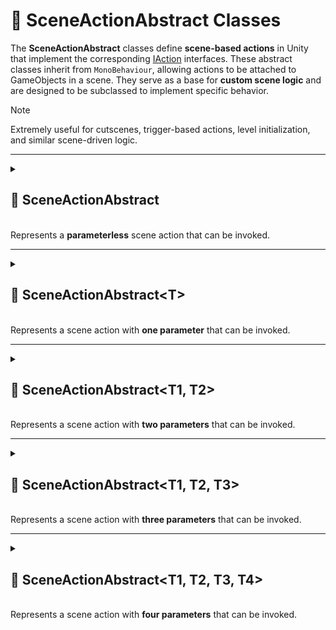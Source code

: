 # 🧩 SceneActionAbstract Classes

The **SceneActionAbstract** classes define **scene-based actions** in Unity that implement the corresponding [IAction](IAction.md) interfaces.
These abstract classes inherit from `MonoBehaviour`, allowing actions to be attached to GameObjects in a scene.
They serve as a base for **custom scene logic** and are designed to be subclassed to implement specific behavior.

> [!NOTE]
> Extremely useful for cutscenes, trigger-based actions, level initialization, and similar scene-driven logic.

---

<details>
  <summary>
    <h2>🧩 SceneActionAbstract</h2>
    <br> Represents a <b>parameterless</b> scene action that can be invoked.
  </summary>

<br>

```csharp
public abstract class SceneActionAbstract : MonoBehaviour, IAction
```
- **Description:** Represents a **parameterless scene action**.
- **Usage:** Attach to a GameObject and implement `Invoke()` to define custom behavior.

### Method

#### `Invoke()`
```csharp
public abstract void Invoke();
```
- **Description:** Executes the action logic.
- **Note:** Must be implemented in derived classes.

### 🗂 Example of Usage

This example demonstrates how to create a simple action based on `SceneActionAbstract` and run it from a `GameStartup` script in Unity.

#### 1. Create a custom action
Here we implement a simple action that prints `Hello World!` when invoked:

```csharp
public sealed class HelloWorldAction : SceneActionAbstract
{
    public override void Invoke() => Debug.Log("Hello World!");
}
```

#### 2. Create the `GameStartup` script
This script will call the action on game start:
```csharp
public sealed class GameStartup : MonoBehaviour
{
    [SerializeField]
    private SceneActionAbstract _action;

    private void Start()
    {
        _action.Invoke();
    }
}
```

#### 3. Assign the action in the Unity Inspector
- Attach the `GameStartup` script to a GameObject in your scene.
- Drag and drop the `HelloWorldAction` component into the `action` parameter in the Inspector.

#### 4. Run the scene
When you start the game, the action is triggered and **"Hello World!"** is printed to the console.

</details>

---

<details>
  <summary>
    <h2>🧩 SceneActionAbstract&lt;T&gt;</h2>
    <br> Represents a scene action with <b>one parameter</b> that can be invoked.
  </summary>

<br>

```csharp
public abstract class SceneActionAbstract<T> : MonoBehaviour, IAction<T>
```
- **Type parameter:** `T` — the input argument type.

### Method

#### `Invoke(T arg)`
```csharp
public abstract void Invoke(T arg);
```
- **Description:** Executes the action logic with the provided argument.

### 🗂 Example of Usage
This example shows how to use `SceneActionAbstract<T>` to create an action that destroys objects when they enter a trigger.

#### 1. Create `DestroyGameObjectAction`
This action takes a `GameObject` and destroys it:

```csharp
public sealed class DestroyGameObjectAction : SceneActionAbstract<GameObject>
{
    public override void Invoke(GameObject go) => GameObject.Destroy(go);
}
```

#### 2. Create `ActionTrigger`
This script invokes the action whenever another object enters the trigger collider:

```csharp
public sealed class ActionTrigger : MonoBehaviour
{
    [SerializeField]
    private SceneActionAbstract<GameObject> _action;

    private void OnTriggerEnter(Collider collider)
    {
        _action.Invoke(collider.gameObject);
    }
}
```

#### 3. Run the scene
Enter **Play Mode** in Unity and any objects that collide with the trigger will be **destroyed automatically**.

</details>

---

<details>
  <summary>
    <h2>🧩 SceneActionAbstract&lt;T1, T2&gt;</h2>
    <br> Represents a scene action with <b>two parameters</b> that can be invoked.
  </summary>

<br>

```csharp
public abstract class SceneActionAbstract<T1, T2> : MonoBehaviour, IAction<T1, T2>
```
- **Type parameters:**
  - `T1` — the first argument
  - `T2` — the second argument

### Method

#### `Invoke(T1 arg1, T2 arg2)`
```csharp
public abstract void Invoke(T1 arg1, T2 arg2);
```
- **Description:** Executes the action logic with the provided arguments.

### 🗂 Example of Usage
This example shows how to use `SceneActionAbstract<T1, T2>` to apply damage to a character.

#### 1. Create `DealDamageAction`
This action takes a **character** and a **damage value**, then applies the damage:

```csharp
public sealed class DealDamageAction : SceneActionAbstract<Character, int>
{
    public override void Invoke(Character character, int damage)
        => character.TakeDamage(damage);
}
```

#### 2. Usage in Gameplay
- Attach the `DealDamageAction` to a GameObject.
- Call `Invoke(targetCharacter, damageAmount)` when you want to apply damage (for example, when an enemy attacks or the player steps into a trap).

#### 3. Result
The specified character’s `TakeDamage` method will be executed, reducing its health.

</details>

---

<details>
  <summary>
    <h2>🧩 SceneActionAbstract&lt;T1, T2, T3&gt;</h2>
    <br> Represents a scene action with <b>three parameters</b> that can be invoked.
  </summary>

<br>

```csharp
public abstract class SceneActionAbstract<T1, T2, T3> : MonoBehaviour, IAction<T1, T2, T3>
```
- **Description:** Represents a scene action with **three parameters**.
- **Type parameters:**
  - `T1` — the first argument
  - `T2` — the second argument
  - `T3` — the third argument

### Method

#### `Invoke(T1 arg1, T2 arg2, T3 arg3)`
```csharp
public abstract void Invoke(T1 arg1, T2 arg2, T3 arg3);
```
- **Description:** Executes the action logic with the provided arguments.

### 🗂 Example of Usage

This example shows how to use `SceneActionAbstract<T1, T2, T3>` with multiple parameters to transfer resources between two `Storage` components.

#### 1. Create `MoveResourcesAction`
This action takes a **source storage**, a **destination storage**, and an **amount** of resources to move:

```csharp
public sealed class MoveResourcesAction : SceneActionAbstract<Storage, Storage, int>
{
    public override void Invoke(Storage source, Storage destination, int amount)
    {
        source.SpendResources(amount);
        destination.EarnResources(amount);
    }
}
```

#### 2. Usage in Gameplay
- Attach the `MoveResourcesAction` to a GameObject.
- Call `Invoke(source, destination, amount)` when you want to transfer resources.

For example, when a player collects items or trades between inventories, the resources will be deducted from one storage and added to another.

</details>

---

<details>
  <summary>
    <h2>🧩 SceneActionAbstract&lt;T1, T2, T3, T4&gt;</h2>
    <br> Represents a scene action with <b>four parameters</b> that can be invoked.
  </summary>

<br>

```csharp
public abstract class SceneActionAbstract<T1, T2, T3, T4> : MonoBehaviour, IAction<T1, T2, T3, T4>
```
- **Description:** Represents a scene action with **four parameters**.
- **Type parameters:**
  - `T1` — the first argument
  - `T2` — the second argument
  - `T3` — the third argument
  - `T4` — the fourth argument

### Method

#### `Invoke(T1 arg1, T2 arg2, T3 arg3, T4 arg4)`
```csharp
public abstract void Invoke(T1 arg1, T2 arg2, T3 arg3, T4 arg4);
```
- **Description:** Executes the action logic with the provided arguments.

### 🗂 Example of Usage

This example demonstrates how to move a `Transform` in a given direction with a specified speed and deltaTime.

#### 1. Create `MoveTransformAction`
This action takes a **Transform**, a **direction vector**, a **speed**, and **deltaTime**, then moves the Transform accordingly:

```csharp
public sealed class MoveTransformAction : SceneActionAbstract<Transform, Vector3, float, float>
{
    public void Invoke(Transform transform, Vector3 direction, float speed, float deltaTime) => 
        transform.position += direction * (speed * deltaTime);
}
```

#### 2. Usage in Gameplay
- Attach the `MoveTransformAction` to a GameObject.
- Call `Invoke(transform, direction, speed, deltaTime)` in an update loop or event to move the object over time.

#### 3. Result
The GameObject’s position will be updated every frame according to the specified direction and speed, allowing smooth movement.

</details>